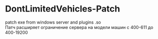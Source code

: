 # DontLimitedVehicles-Patch
patch exe from windows server
and plugins .so  
Патч расширяет ограничение сервера на модели машин с 400-611 до 400-19200
